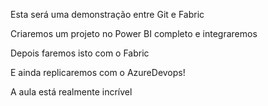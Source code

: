 Esta será uma demonstração entre Git e Fabric

Criaremos um projeto no Power BI completo e integraremos

Depois faremos isto com o Fabric

E ainda replicaremos com o AzureDevops!

A aula está realmente incrível
